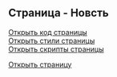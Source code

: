 ## Страница - Новсть

[Открыть код страницы](./PostPage.html) <br />
[Открыть стили страницы](./PostPage.css) <br />
[Открыть скрипты страницы](./PostPage.js) <br />

[Открыть страницу](http://127.0.0.1:8000/pages/post/PostPage.html)
